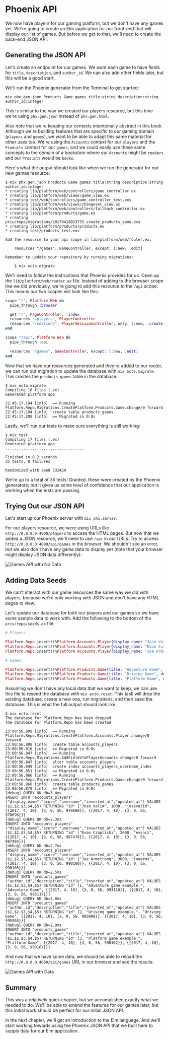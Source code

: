 # Phoenix API

We now have players for our gaming platform, but we don't have any games yet.
We're going to create an Elm application for our front-end that will display
our list of games. But before we get to that, we'll need to create the back-end
JSON API.

## Generating the JSON API

Let's create an endpoint for our games. We want each game to have fields for
`title`, `description`, and `author_id`. We can also add other fields
later, but this will be a good start.

We'll run the Phoenix generator from the Terminal to get started:

```shell
mix phx.gen.json Products Game games title:string description:string author_id:integer
```

This is similar to the way we created our players resource, but this time we're
using `phx.gen.json` instead of `phx.gen.html`.

Also note that we're keeping our contexts intentionally abstract in this book.
Although we're building features that are specific to our gaming domain
(`players` and `games`), we want to be able to adapt this same material for
other uses too. We're using the `Accounts` context for our `players` and the
`Products` context for our `games`, and we could easily use these same concepts
to the domain of a bookstore where our `Accounts` might be `readers` and our
`Products` would be `books`.

Here's what the output should look like when we run the generator for our new
games resource:

```shell
$ mix phx.gen.json Products Game games title:string description:string author_id:integer
* creating lib/platform/web/controllers/game_controller.ex
* creating lib/platform/web/views/game_view.ex
* creating test/web/controllers/game_controller_test.exs
* creating lib/platform/web/views/changeset_view.ex
* creating lib/platform/web/controllers/fallback_controller.ex
* creating lib/platform/products/game.ex
* creating priv/repo/migrations/20170410023755_create_products_game.exs
* creating lib/platform/products/products.ex
* creating test/products_test.exs

Add the resource to your api scope in lib/platform/web/router.ex:

    resources "/games", GameController, except: [:new, :edit]

Remember to update your repository by running migrations:

    $ mix ecto.migrate
```

We'll need to follow the instructions that Phoenix provides for us. Open up the
`lib/platform/web/router.ex` file. Instead of adding to the browser scope like
we did previously, we're going to add this resource to the `/api` scope. This
means our two scopes will look like this:

```elixir
scope "/", Platform.Web do
  pipe_through :browser

  get "/", PageController, :index
  resources "/players", PlayerController
  resources "/sessions", PlayerSessionController, only: [:new, :create, :delete]
end

scope "/api", Platform.Web do
  pipe_through :api

  resources "/games", GameController, except: [:new, :edit]
end
```

Now that we have our resources generated and they're added to our router, we
can run our migration to update the database with `mix ecto.migrate`. This
creates the `products_games` table in the database:

```shell
$ mix ecto.migrate
Compiling 16 files (.ex)
Generated platform app

22:45:17.194 [info]  == Running Platform.Repo.Migrations.CreatePlatform.Products.Game.change/0 forward
22:45:17.194 [info]  create table products_games
22:45:17.208 [info]  == Migrated in 0.0s
```

Lastly, we'll run our tests to make sure everything is still working:

```shell
$ mix test
Compiling 17 files (.ex)
Generated platform app
...................................

Finished in 0.2 seconds
35 tests, 0 failures

Randomized with seed 532429
```

We're up to a total of 35 tests! Granted, these were created by the Phoenix
generators; but it gives us some level of confidence that our application is
working when the tests are passing.

## Trying Out our JSON API

Let's start up our Phoenix server with `mix phx.server`.

For our players resource, we were using URLs like `http://0.0.0.0:4000/players`
to access the HTML pages. But now that we added a JSON resource, we'll need to
use `/api` in our URLs. Try to access `http://0.0.0.0:4000/api/games` in the
browser. We shouldn't see an error, but we also don't have any game data to
display yet (note that your browser might display JSON data differently):

![Games API with No Data](images/phoenix_api/games_api_with_no_data.png)

## Adding Data Seeds

We can't interact with our game resources the same way we did with players,
because we're only working with JSON and don't have any HTML pages to view.

Let's update our database for both our players and our games so we have some
sample data to work with. Add the following to the bottom of the
`priv/repo/seeds.ex` file:

```elixir
# Players

Platform.Repo.insert!(%Platform.Accounts.Player{display_name: "José Valim", username: "josevalim", password: "josevalim", score: 1000})
Platform.Repo.insert!(%Platform.Accounts.Player{display_name: "Evan Czaplicki", username: "evancz", password: "evancz", score: 2000})
Platform.Repo.insert!(%Platform.Accounts.Player{display_name: "Joe Armstrong", username: "joearms", password: "joearms", score: 3000})

# Games

Platform.Repo.insert!(%Platform.Products.Game{title: "Adventure Game", description: "Adventure game example.", author_id: 1})
Platform.Repo.insert!(%Platform.Products.Game{title: "Driving Game", description: "Driving game example.", author_id: 2})
Platform.Repo.insert!(%Platform.Products.Game{title: "Platform Game", description: "Platform game example.", author_id: 3})
```

Assuming we don't have any local data that we want to keep, we can use this
file to reseed the database with `mix ecto.reset`. This task will drop the
existing database, create a new one, run migrations, and then seed the
database. This is what the full output should look like:

```shell
$ mix ecto.reset
The database for Platform.Repo has been dropped
The database for Platform.Repo has been created

23:00:56.808 [info]  == Running Platform.Repo.Migrations.CreatePlatform.Accounts.Player.change/0 forward
23:00:56.808 [info]  create table accounts_players
23:00:56.816 [info]  == Migrated in 0.0s
23:00:56.847 [info]  == Running Platform.Repo.Migrations.AddFieldsToPlayerAccounts.change/0 forward
23:00:56.847 [info]  alter table accounts_players
23:00:56.849 [info]  create index accounts_players_username_index
23:00:56.851 [info]  == Migrated in 0.0s
23:00:56.866 [info]  == Running Platform.Repo.Migrations.CreatePlatform.Products.Game.change/0 forward
23:00:56.866 [info]  create table products_games
23:00:56.870 [info]  == Migrated in 0.0s
[debug] QUERY OK db=3.4ms
INSERT INTO "accounts_players" ("display_name","score","username","inserted_at","updated_at") VALUES ($1,$2,$3,$4,$5) RETURNING "id" ["José Valim", 1000, "josevalim", {{2017, 4, 10}, {3, 0, 56, 970688}}, {{2017, 4, 10}, {3, 0, 56, 970696}}]
[debug] QUERY OK db=2.3ms
INSERT INTO "accounts_players" ("display_name","score","username","inserted_at","updated_at") VALUES ($1,$2,$3,$4,$5) RETURNING "id" ["Evan Czaplicki", 2000, "evancz", {{2017, 4, 10}, {3, 0, 56, 987478}}, {{2017, 4, 10}, {3, 0, 56, 987484}}]
[debug] QUERY OK db=2.7ms
INSERT INTO "accounts_players" ("display_name","score","username","inserted_at","updated_at") VALUES ($1,$2,$3,$4,$5) RETURNING "id" ["Joe Armstrong", 3000, "joearms", {{2017, 4, 10}, {3, 0, 56, 990100}}, {{2017, 4, 10}, {3, 0, 56, 990105}}]
[debug] QUERY OK db=2.5ms
INSERT INTO "products_games" ("author_id","description","title","inserted_at","updated_at") VALUES ($1,$2,$3,$4,$5) RETURNING "id" [1, "Adventure game example.", "Adventure Game", {{2017, 4, 10}, {3, 0, 56, 993110}}, {{2017, 4, 10}, {3, 0, 56, 993117}}]
[debug] QUERY OK db=2.0ms
INSERT INTO "products_games" ("author_id","description","title","inserted_at","updated_at") VALUES ($1,$2,$3,$4,$5) RETURNING "id" [2, "Driving game example.", "Driving Game", {{2017, 4, 10}, {3, 0, 56, 995898}}, {{2017, 4, 10}, {3, 0, 56, 995903}}]
[debug] QUERY OK db=2.9ms
INSERT INTO "products_games" ("author_id","description","title","inserted_at","updated_at") VALUES ($1,$2,$3,$4,$5) RETURNING "id" [3, "Platform game example.", "Platform Game", {{2017, 4, 10}, {3, 0, 56, 998162}}, {{2017, 4, 10}, {3, 0, 56, 998167}}]
```

And now that we have some data, we should be able to reload the
`http://0.0.0.0:4000/api/games` URL in our browser and see the results:

![Games API with Data](images/phoenix_api/games_api_with_data.png)

## Summary

This was a relatively quick chapter, but we accomplished exactly what we needed
to do. We'll be able to extend the features for our games later, but this
initial work should be perfect for our initial JSON API.

In the next chapter, we'll get an introduction to the Elm language. And we'll
start working towards using the Phoenix JSON API that we built here to supply
data for our Elm application.

